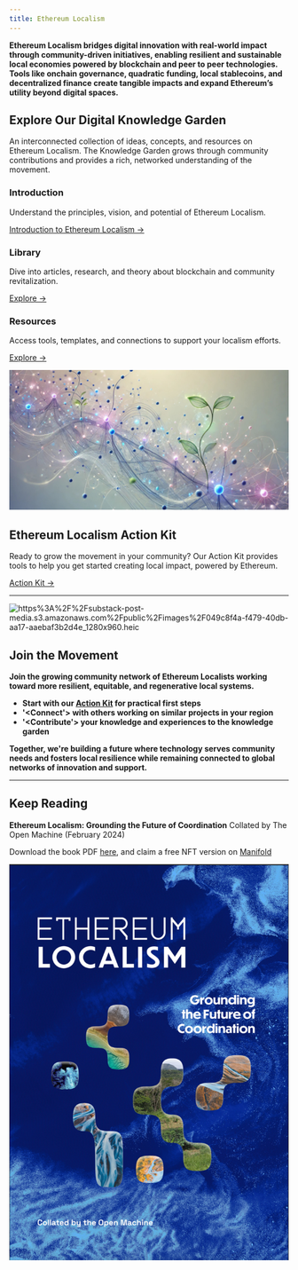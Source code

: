 ```yaml
---
title: Ethereum Localism
---
```

**Ethereum Localism bridges digital innovation with real-world impact through community-driven initiatives, enabling resilient and sustainable local economies powered by blockchain and peer to peer technologies. Tools like onchain governance, quadratic funding, local stablecoins, and decentralized finance create tangible impacts and expand Ethereum’s utility beyond digital spaces.**

## Explore Our Digital Knowledge Garden

An interconnected collection of ideas, concepts, and resources on Ethereum Localism. The Knowledge Garden grows through community contributions and provides a rich, networked understanding of the movement.
<div class="home-grid">
  <div class="home-card">
    <h3>Introduction</h3>
    <p>Understand the principles, vision, and potential of Ethereum Localism.</p>
    <a href="/introduction">Introduction to Ethereum Localism →</a>
  </div>
  
  <div class="home-card">
    <h3>Library</h3>
    <p>Dive into articles, research, and theory about blockchain and community revitalization.</p>
    <a href="/library">Explore →</a>
  </div>
  
  <div class="home-card">
    <h3>Resources</h3>
    <p>Access tools, templates, and connections to support your localism efforts.</p>
    <a href="/resources">Explore →</a>
  </div>
</div>

![](assets/graphic-KnowledgeGarden-FINAL.jpg)
## Ethereum Localism Action Kit

Ready to grow the movement in your community? Our Action Kit provides tools to help you get started creating local impact, powered by Ethereum.

[Action Kit →](/introduction/action-kit)

---

![https%3A%2F%2Fsubstack-post-media.s3.amazonaws.com%2Fpublic%2Fimages%2F049c8f4a-f479-40db-aa17-aaebaf3b2d4e_1280x960.heic](https://substackcdn.com/image/fetch/f_auto,q_auto:good,fl_progressive:steep/https%3A%2F%2Fsubstack-post-media.s3.amazonaws.com%2Fpublic%2Fimages%2F049c8f4a-f479-40db-aa17-aaebaf3b2d4e_1280x960.heic)

## Join the Movement

**Join the growing community network of Ethereum Localists working toward more resilient, equitable, and regenerative local systems.**

- **Start with our [Action Kit](/introduction/action-kit) for practical first steps**
- **'<Connect'> with others working on similar projects in your region**
- **'<Contribute'> your knowledge and experiences to the knowledge garden** 

**Together, we're building a future where technology serves community needs and fosters local resilience while remaining connected to global networks of innovation and support.**

---
## Keep Reading

**Ethereum Localism: Grounding the Future of Coordination**
Collated by The Open Machine (February 2024)

Download the book PDF [here](https://qxvqdga4v2uhlcgh7bvl5m6rukrhmesy6uzingqov76jw5miy3ka.arweave.net/hesBmByuqHWIx_hqvrPRoqJ2Elj1MoaaDq_8m3WIxtQ), and claim a free NFT version on [Manifold](https://app.manifold.xyz/c/ethereum-localism)

![](https://github.com/Clinamenic/GFEL/blob/main/ELbookcover.png?raw=true)
